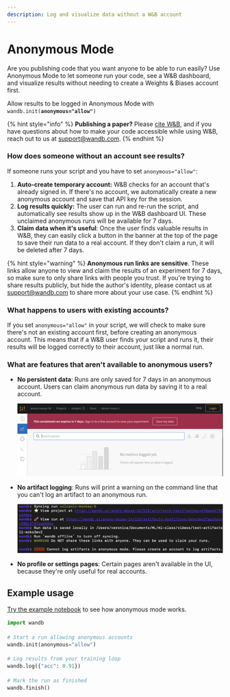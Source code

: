 ```yaml
---
description: Log and visualize data without a W&B account
---
```


# Anonymous Mode

Are you publishing code that you want anyone to be able to run easily? Use Anonymous Mode to let someone run your code, see a W\&B dashboard, and visualize results without needing to create a Weights & Biases account first.

Allow results to be logged in Anonymous Mode with `wandb.init(`**`anonymous="allow"`**`)`

{% hint style="info" %}
**Publishing a paper?** Please [cite W\&B](https://docs.wandb.ai/company/academics#bibtex-citation), and if you have questions about how to make your code accessible while using W\&B, reach out to us at support@wandb.com.
{% endhint %}

### How does someone without an account see results?

If someone runs your script and you have to set `anonymous="allow"`:

1. **Auto-create temporary account:** W\&B checks for an account that's already signed in. If there's no account, we automatically create a new anonymous account and save that API key for the session.
2. **Log results quickly:** The user can run and re-run the script, and automatically see results show up in the W\&B dashboard UI. These unclaimed anonymous runs will be available for 7 days.
3. **Claim data when it's useful**: Once the user finds valuable results in W\&B, they can easily click a button in the banner at the top of the page to save their run data to a real account. If they don't claim a run, it will be deleted after 7 days.

{% hint style="warning" %}
**Anonymous run links are sensitive**. These links allow anyone to view and claim the results of an experiment for 7 days, so make sure to only share links with people you trust. If you're trying to share results publicly, but hide the author's identity, please contact us at support@wandb.com to share more about your use case.
{% endhint %}

### What happens to users with existing accounts?

If you set `anonymous="allow"` in your script, we will check to make sure there's not an existing account first, before creating an anonymous account. This means that if a W\&B user finds your script and runs it, their results will be logged correctly to their account, just like a normal run.

### What are features that aren't available to anonymous users?

*   **No persistent data**: Runs are only saved for 7 days in an anonymous account. Users can claim anonymous run data by saving it to a real account.

    ![](<../../../.gitbook/assets/image (165) (1) (1).png>)&#x20;
*   **No artifact logging**: Runs will print a warning on the command line that you can't log an artifact to an anonymous run.

    ![](<../../../.gitbook/assets/example warning.png>)
* **No profile or settings pages**: Certain pages aren't available in the UI, because they're only useful for real accounts.

## Example usage

[Try the example notebook](http://bit.ly/anon-mode) to see how anonymous mode works.

```python
import wandb

# Start a run allowing anonymous accounts
wandb.init(anonymous="allow")

# Log results from your training loop
wandb.log({"acc": 0.91})

# Mark the run as finished
wandb.finish()
```
